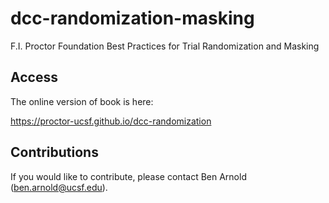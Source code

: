 # dcc-randomization-masking
F.I. Proctor Foundation Best Practices for Trial Randomization and Masking

## Access
The online version of book is here: 

https://proctor-ucsf.github.io/dcc-randomization


## Contributions
If you would like to contribute, please contact Ben Arnold (ben.arnold@ucsf.edu).

